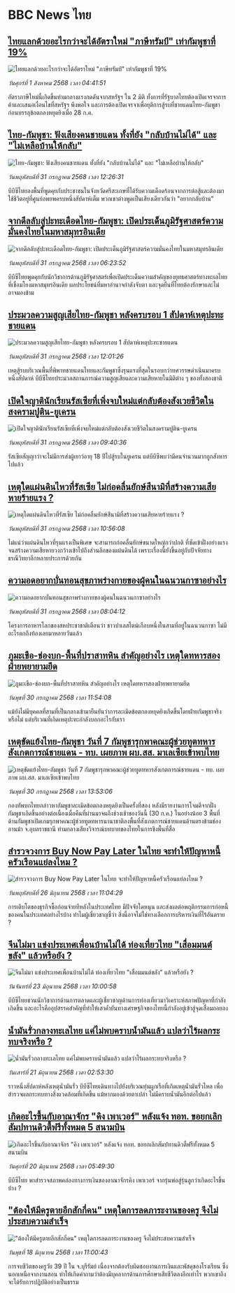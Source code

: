 # BBC News ไทย## [ไทยแลกด้วยอะไรกว่าจะได้อัตราใหม่ "ภาษีทรัมป์" เท่ากัมพูชาที่ 19%](https://www.bbc.com/thai/articles/c2djxzkrgjwo?at_medium=RSS&at_campaign=rss?at_campaign=githubrss)![ไทยแลกด้วยอะไรกว่าจะได้อัตราใหม่ "ภาษีทรัมป์" เท่ากัมพูชาที่ 19%](https://ichef.bbci.co.uk/ace/ws/240/cpsprodpb/e76c/live/865662d0-6e76-11f0-89ea-4d6f9851f623.png)_วันศุกร์ที่ 1 สิงหาคม 2568 เวลา 04:41:51_อัตราภาษีใหม่นี้เกิดขึ้นท่ามกลางแรงกดดันจากสหรัฐฯ ใน 2 มิติ ทั้งการที่รัฐบาลไทยต้องเปิดเจรจาการค้าและเสนอเงื่อนไขที่สหรัฐฯ พึงพอใจ และการต้องเปิดเจรจาเพื่อยุติการสู้รบที่ชายแดนไทย-กัมพูชา ก่อนบรรลุข้อตกลงหยุดยิงเมื่อ 28 ก.ค.## [ไทย-กัมพูชา: ฟังเสียงคนชายแดน ทั้งที่ยัง "กลับบ้านไม่ได้" และ "ไม่เหลือบ้านให้กลับ"](https://www.bbc.com/thai/articles/cj9w01xrxy1o?at_medium=RSS&at_campaign=rss?at_campaign=githubrss)![ไทย-กัมพูชา: ฟังเสียงคนชายแดน ทั้งที่ยัง "กลับบ้านไม่ได้" และ "ไม่เหลือบ้านให้กลับ"](https://ichef.bbci.co.uk/ace/ws/240/cpsprodpb/60b7/live/83c48940-6e06-11f0-8dbd-f3d32ebd3327.jpg)_วันพฤหัสบดีที่ 31 กรกฎาคม 2568 เวลา 12:26:31_บีบีซีไทยลงพื้นที่พูดคุยกับประชาชนในจังหวัดศรีสะเกษที่ได้รับความเดือดร้อนจากการต่อสู้และต้องมาใช้ชีวิตอยู่ที่ศูนย์อพยพครบหนึ่งสัปดาห์เต็ม  พวกเขาต่างพูดเป็นเสียงเดียวกันว่า "อยากกลับบ้าน"## [จากดีลลับสู่ปะทะเดือดไทย-กัมพูชา: เปิดประเด็นภูมิรัฐศาสตร์ความมั่นคงไทยในมหาสมุทรอินเดีย](https://www.bbc.com/thai/articles/ce3ndjd74ljo?at_medium=RSS&at_campaign=rss?at_campaign=githubrss)![จากดีลลับสู่ปะทะเดือดไทย-กัมพูชา: เปิดประเด็นภูมิรัฐศาสตร์ความมั่นคงไทยในมหาสมุทรอินเดีย](https://ichef.bbci.co.uk/ace/ws/240/cpsprodpb/ccc2/live/42dbf620-6c3a-11f0-af20-030418be2ca5.jpg)_วันพฤหัสบดีที่ 31 กรกฎาคม 2568 เวลา 06:23:52_บีบีซีไทยพูดคุยกับนักวิชาการด้านภูมิรัฐศาสตร์เพื่อเปิดประเด็นความสำคัญของยุทธศาสตร์ทางทะเลไทยที่เชื่อมโยงมหาสมุทรอินเดีย ผลประโยชน์ที่มหาอำนาจกำลังจับตา และจุดยืนที่ไทยต้องรักษาและไม่อาจมองข้าม## [ประมวลความสูญเสียไทย-กัมพูชา หลังครบรอบ 1 สัปดาห์เหตุปะทะชายแดน](https://www.bbc.com/thai/articles/cwy58xwdygpo?at_medium=RSS&at_campaign=rss?at_campaign=githubrss)![ประมวลความสูญเสียไทย-กัมพูชา หลังครบรอบ 1 สัปดาห์เหตุปะทะชายแดน](https://ichef.bbci.co.uk/ace/ws/240/cpsprodpb/134c/live/1dbd0e70-6e00-11f0-89ea-4d6f9851f623.jpg)_วันพฤหัสบดีที่ 31 กรกฎาคม 2568 เวลา 12:01:26_เหตุสู้รบบริเวณพื้นที่พิพาทชายแดนไทยและกัมพูชาซึ่งรุนแรงที่สุดในรอบกว่าทศวรรษดำเนินมาครบหนึ่งสัปดาห์ บีบีซีไทยประมวลสถานการณ์ความสูญเสียและความเสียหายในมิติต่าง ๆ ของทั้งสองชาติ## [เปิดใจญาตินักเรียนรัสเซียที่เพิ่งจบใหม่แต่กลับต้องสังเวยชีวิตในสงครามปูติน-ยูเครน](https://www.bbc.com/thai/articles/cvgv9xjn9gwo?at_medium=RSS&at_campaign=rss?at_campaign=githubrss)![เปิดใจญาตินักเรียนรัสเซียที่เพิ่งจบใหม่แต่กลับต้องสังเวยชีวิตในสงครามปูติน-ยูเครน](https://ichef.bbci.co.uk/ace/ws/240/cpsprodpb/fafb/live/c3829370-67ed-11f0-a665-63ea82eef55b.jpg)_วันพฤหัสบดีที่ 31 กรกฎาคม 2568 เวลา 09:40:36_รัสเซียสัญญาว่าจะไม่มีการส่งผู้เยาว์อายุ 18 ปีไปสู้รบในยูเครน แต่บีบีซีพบว่ามีคนจำนวนมากถูกสังหารไปแล้ว## [เหตุใดแผ่นดินไหวที่รัสเซีย ไม่ก่อคลื่นยักษ์สึนามิที่สร้างความเสียหายร้ายแรง ?](https://www.bbc.com/thai/articles/cly72e93545o?at_medium=RSS&at_campaign=rss?at_campaign=githubrss)![เหตุใดแผ่นดินไหวที่รัสเซีย ไม่ก่อคลื่นยักษ์สึนามิที่สร้างความเสียหายร้ายแรง ?](https://ichef.bbci.co.uk/ace/ws/240/cpsprodpb/903e/live/6517c330-6d76-11f0-8dbd-f3d32ebd3327.jpg)_วันพฤหัสบดีที่ 31 กรกฎาคม 2568 เวลา 10:56:08_ไม่แน่ว่าแผ่นดินไหวที่รุนแรงเป็นพิเศษ จะสามารถก่อคลื่นยักษ์ขนาดใหญ่กว่าปกติ ที่ซัดเข้าฝั่งอย่างแรงจนสร้างความเสียหายวงกว้างเข้าไปถึงส่วนลึกของแผ่นดินได้ เพราะเรื่องนี้ยังขึ้นอยู่กับปัจจัยทางธรณีวิทยาอีกหลายประการด้วยกัน## [ความอดอยากบั่นทอนสุขภาพร่างกายของผู้คนในฉนวนกาซาอย่างไร](https://www.bbc.com/thai/articles/c5y0x4pejypo?at_medium=RSS&at_campaign=rss?at_campaign=githubrss)![ความอดอยากบั่นทอนสุขภาพร่างกายของผู้คนในฉนวนกาซาอย่างไร](https://ichef.bbci.co.uk/ace/ws/240/cpsprodpb/0299/live/bc0c0390-6bd7-11f0-acb3-89fdfd797fe1.jpg)_วันพฤหัสบดีที่ 31 กรกฎาคม 2568 เวลา 08:04:12_โครงการอาหารโลกของสหประชาชาติเตือนว่า ชาวปาเลสไตน์เกือบหนึ่งในสามที่อยู่ในฉนวนกาซา ไม่มีอะไรตกถึงท้องเลยมาหลายวันแล้ว## [ภูมะเขือ-ช่องบก-พื้นที่ปราสาทหิน สำคัญอย่างไร เหตุใดทหารสองฝ่ายพยายามยึด](https://www.bbc.com/thai/articles/c3r4xzq39qzo?at_medium=RSS&at_campaign=rss?at_campaign=githubrss)![ภูมะเขือ-ช่องบก-พื้นที่ปราสาทหิน สำคัญอย่างไร เหตุใดทหารสองฝ่ายพยายามยึด](https://ichef.bbci.co.uk/ace/ws/240/cpsprodpb/2bfd/live/cf1975b0-6d32-11f0-8dbd-f3d32ebd3327.jpg)_วันพุธที่ 30 กรกฎาคม 2568 เวลา 11:54:08_แม้ยังไม่มีบุคคลที่สามที่เป็นกลางเข้ามายืนยันว่าการละเมิดข้อตกลงหยุดยิงเกิดขึ้นโดยฝ่ายกัมพูชาจริงหรือไม่ แต่บริเวณที่เกิดเหตุปะทะกำลังบอกอะไรกับเรา## [เหตุขัดแย้งไทย-กัมพูชา วันที่ 7 กัมพูชารุกพาคณะผู้ช่วยทูตทหารสังเกตการณ์ชายแดน - ทบ. เผยภาพ ผบ.สส. มาเลเซียเข้าพบไทย ](https://www.bbc.com/thai/articles/clyj20zp244o?at_medium=RSS&at_campaign=rss?at_campaign=githubrss)![เหตุขัดแย้งไทย-กัมพูชา วันที่ 7 กัมพูชารุกพาคณะผู้ช่วยทูตทหารสังเกตการณ์ชายแดน - ทบ. เผยภาพ ผบ.สส. มาเลเซียเข้าพบไทย ](https://ichef.bbci.co.uk/ace/ws/240/cpsprodpb/51a5/live/49502370-6d2d-11f0-af20-030418be2ca5.jpg)_วันพุธที่ 30 กรกฎาคม 2568 เวลา 13:53:06_กองทัพบกไทยกล่าวหากัมพูชาละเมิดข้อตกลงหยุดยิงเป็นครั้งที่สอง หลังมีรายงานการโจมตีจากฝั่งกัมพูชาเกิดขึ้นอย่างต่อเนื่องเมื่อคืนที่ผ่านมาจนถึงช่วงเช้าของวันนี้ (30 ก.ค.) ในอย่างน้อย 3 พื้นที่ ด้านกัมพูชาเปิดเกมรุกพาคณะผู้ช่วยทูตทหารนานาชาติลงพื้นที่สังเกตการณ์ชายแดนด้านตรงข้ามช่องอานม้า จ.อุบลราชธานี ท่ามกลางเสียงวิจารณ์บทบาทของไทยในการชิงพื้นที่สื่อ## [สำรวจวงการ Buy Now Pay Later ในไทย จะทำให้ปัญหาหนี้ครัวเรือนแย่ลงไหม ?](https://www.bbc.com/thai/articles/c80pymvnk31o?at_medium=RSS&at_campaign=rss?at_campaign=githubrss)![สำรวจวงการ Buy Now Pay Later ในไทย จะทำให้ปัญหาหนี้ครัวเรือนแย่ลงไหม ?](https://ichef.bbci.co.uk/ace/ws/240/cpsprodpb/2b99/live/35fb4060-525d-11f0-8485-7bd50fa63665.jpg)_วันพฤหัสบดีที่ 26 มิถุนายน 2568 เวลา 11:04:29_การเติบโตของธุรกิจซื้อก่อนจ่ายทีหลังในประเทศไทย มีปัจจัยใดหนุน และส่งผลต่อพฤติกรรมการก่อหนี้ของคนในประเทศอย่างไรบ้าง ทำไมผู้เชี่ยวชาญชี้ว่า สิ่งนี้อาจไม่ใช่ทางเลือกการบริหารเงินที่ไร้อันตราย ?## [จีนไม่มา แข่งประเทศเพื่อนบ้านไม่ได้ ท่องเที่ยวไทย "เสื่อมมนต์ขลัง" แล้วหรือยัง ?](https://www.bbc.com/thai/articles/c1wpqp4jy3xo?at_medium=RSS&at_campaign=rss?at_campaign=githubrss)![จีนไม่มา แข่งประเทศเพื่อนบ้านไม่ได้ ท่องเที่ยวไทย "เสื่อมมนต์ขลัง" แล้วหรือยัง ?](https://ichef.bbci.co.uk/ace/ws/240/cpsprodpb/ae1f/live/06639d20-4f8d-11f0-86d5-3b52b53af158.jpg)_วันจันทร์ที่ 23 มิถุนายน 2568 เวลา 10:00:58_บีบีซีไทยชวนนักวิชาการด้านการตลาดและผู้เชี่ยวชาญด้านการท่องเที่ยวมาวิเคราะห์สภาพปัญหาที่กำลังเกิดขึ้น และอะไรคืออุปสรรคสำคัญที่ทำให้เสาค้ำยันทางเศรษฐกิจของไทยนี้กำลังอยู่เข้าสู่จุดเสื่อมถอยลง## [น้ำมันรั่วกลางทะเลไทย แค่ไม่พบคราบน้ำมันแล้ว แปลว่าไร้ผลกระทบจริงหรือ ?](https://www.bbc.com/thai/articles/cgq782v15k8o?at_medium=RSS&at_campaign=rss?at_campaign=githubrss)![น้ำมันรั่วกลางทะเลไทย แค่ไม่พบคราบน้ำมันแล้ว แปลว่าไร้ผลกระทบจริงหรือ ?](https://ichef.bbci.co.uk/ace/ws/240/cpsprodpb/574d/live/f090a920-4c12-11f0-86d5-3b52b53af158.jpg)_วันเสาร์ที่ 21 มิถุนายน 2568 เวลา 02:53:30_ราวหนึ่งสัปดาห์หลังเหตุน้ำมันรั่ว บีบีซีไทยเดินทางไปยังบริเวณทุ่นผูกเรือที่เกิดเหตุน้ำมันรั่วไหล เพื่อสำรวจผลกระทบทางสิ่งแวดล้อมที่เกิดขึ้น แม้หากมองด้วยตาเปล่า ไม่มีคราบน้ำมันอีกต่อไปแล้ว## [เกิดอะไรขึ้นกับอาณาจักร "คิง เพาเวอร์" หลังแจ้ง ทอท. ขอยกเลิกสัมปทานดิวตี้ฟรีทั้งหมด 5 สนามบิน](https://www.bbc.com/thai/articles/crk6d8l5py5o?at_medium=RSS&at_campaign=rss?at_campaign=githubrss)![เกิดอะไรขึ้นกับอาณาจักร "คิง เพาเวอร์" หลังแจ้ง ทอท. ขอยกเลิกสัมปทานดิวตี้ฟรีทั้งหมด 5 สนามบิน](https://ichef.bbci.co.uk/ace/ws/240/cpsprodpb/f74c/live/5e5dbcc0-4d96-11f0-9aef-bb27ccc1a3f8.jpg)_วันศุกร์ที่ 20 มิถุนายน 2568 เวลา 05:49:30_บีบีซีไทย พาสำรวจสภาพคล่องทางการเงินของอาณาจักรคิง เพาเวอร์ จากรุ่นพ่อสู่รุ่นลูกว่าเกิดอะไรขึ้นบ้าง ?## ["ต้องให้มีครูตายอีกสักกี่คน" เหตุใดการลดภาระงานของครู จึงไม่ประสบความสำเร็จ](https://www.bbc.com/thai/articles/c07dnn5lemyo?at_medium=RSS&at_campaign=rss?at_campaign=githubrss)!["ต้องให้มีครูตายอีกสักกี่คน" เหตุใดการลดภาระงานของครู จึงไม่ประสบความสำเร็จ](https://ichef.bbci.co.uk/ace/ws/240/cpsprodpb/ce69/live/2f0f99c0-4c33-11f0-86d5-3b52b53af158.jpg)_วันพุธที่ 18 มิถุนายน 2568 เวลา 11:00:43_การจบชีวิตของครูวัย 39 ปี ใน จ.บุรีรัมย์ เนื่องจากต้องรับผิดชอบงานการเงินและพัสดุของโรงเรียน ซึ่งนอกเหนือจากงานสอน ทำให้เกิดคำถามว่าต้องมีบุคลากรด้านการศึกษาเสียชีวิตลงอีกเท่าไร พวกเขาถึงจะได้รับการปฏิบัติอย่างเป็นธรรม